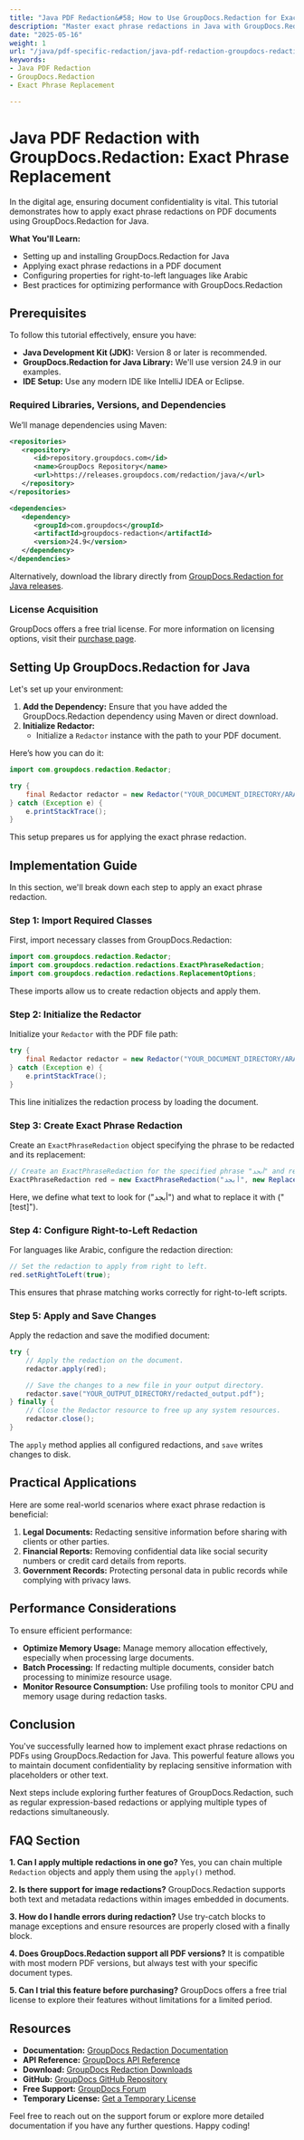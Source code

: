 ```yaml
---
title: "Java PDF Redaction&#58; How to Use GroupDocs.Redaction for Exact Phrase Replacement"
description: "Master exact phrase redactions in Java with GroupDocs.Redaction. This tutorial guides you through setup, implementation, and best practices."
date: "2025-05-16"
weight: 1
url: "/java/pdf-specific-redaction/java-pdf-redaction-groupdocs-redaction-exact-phrase/"
keywords:
- Java PDF Redaction
- GroupDocs.Redaction
- Exact Phrase Replacement

---
```


# Java PDF Redaction with GroupDocs.Redaction: Exact Phrase Replacement

In the digital age, ensuring document confidentiality is vital. This tutorial demonstrates how to apply exact phrase redactions on PDF documents using GroupDocs.Redaction for Java.

**What You'll Learn:**
- Setting up and installing GroupDocs.Redaction for Java
- Applying exact phrase redactions in a PDF document
- Configuring properties for right-to-left languages like Arabic
- Best practices for optimizing performance with GroupDocs.Redaction

## Prerequisites
To follow this tutorial effectively, ensure you have:

- **Java Development Kit (JDK):** Version 8 or later is recommended.
- **GroupDocs.Redaction for Java Library:** We'll use version 24.9 in our examples.
- **IDE Setup:** Use any modern IDE like IntelliJ IDEA or Eclipse.

### Required Libraries, Versions, and Dependencies
We’ll manage dependencies using Maven:

```xml
<repositories>
   <repository>
      <id>repository.groupdocs.com</id>
      <name>GroupDocs Repository</name>
      <url>https://releases.groupdocs.com/redaction/java/</url>
   </repository>
</repositories>

<dependencies>
   <dependency>
      <groupId>com.groupdocs</groupId>
      <artifactId>groupdocs-redaction</artifactId>
      <version>24.9</version>
   </dependency>
</dependencies>
```

Alternatively, download the library directly from [GroupDocs.Redaction for Java releases](https://releases.groupdocs.com/redaction/java/).

### License Acquisition
GroupDocs offers a free trial license. For more information on licensing options, visit their [purchase page](https://purchase.groupdocs.com/temporary-license/).

## Setting Up GroupDocs.Redaction for Java

Let's set up your environment:
1. **Add the Dependency:** Ensure that you have added the GroupDocs.Redaction dependency using Maven or direct download.
2. **Initialize Redactor:**
   - Initialize a `Redactor` instance with the path to your PDF document.

Here’s how you can do it:

```java
import com.groupdocs.redaction.Redactor;

try {
    final Redactor redactor = new Redactor("YOUR_DOCUMENT_DIRECTORY/ARABIC_PDF");
} catch (Exception e) {
    e.printStackTrace();
}
```

This setup prepares us for applying the exact phrase redaction.

## Implementation Guide
In this section, we'll break down each step to apply an exact phrase redaction.

### Step 1: Import Required Classes

First, import necessary classes from GroupDocs.Redaction:

```java
import com.groupdocs.redaction.Redactor;
import com.groupdocs.redaction.redactions.ExactPhraseRedaction;
import com.groupdocs.redaction.redactions.ReplacementOptions;
```

These imports allow us to create redaction objects and apply them.

### Step 2: Initialize the Redactor

Initialize your `Redactor` with the PDF file path:

```java
try {
    final Redactor redactor = new Redactor("YOUR_DOCUMENT_DIRECTORY/ARABIC_PDF");
} catch (Exception e) {
    e.printStackTrace();
}
```

This line initializes the redaction process by loading the document.

### Step 3: Create Exact Phrase Redaction

Create an `ExactPhraseRedaction` object specifying the phrase to be redacted and its replacement:

```java
// Create an ExactPhraseRedaction for the specified phrase "أﺑﺠﺪ" and replace it with "[test]".
ExactPhraseRedaction red = new ExactPhraseRedaction("أﺑﺠﺪ", new ReplacementOptions("[test]"));
```

Here, we define what text to look for ("أﺑﺠﺪ") and what to replace it with ("[test]").

### Step 4: Configure Right-to-Left Redaction

For languages like Arabic, configure the redaction direction:

```java
// Set the redaction to apply from right to left.
red.setRightToLeft(true);
```

This ensures that phrase matching works correctly for right-to-left scripts.

### Step 5: Apply and Save Changes

Apply the redaction and save the modified document:

```java
try {
    // Apply the redaction on the document.
    redactor.apply(red);

    // Save the changes to a new file in your output directory.
    redactor.save("YOUR_OUTPUT_DIRECTORY/redacted_output.pdf");
} finally {
    // Close the Redactor resource to free up any system resources.
    redactor.close();
}
```

The `apply` method applies all configured redactions, and `save` writes changes to disk.

## Practical Applications
Here are some real-world scenarios where exact phrase redaction is beneficial:
1. **Legal Documents:** Redacting sensitive information before sharing with clients or other parties.
2. **Financial Reports:** Removing confidential data like social security numbers or credit card details from reports.
3. **Government Records:** Protecting personal data in public records while complying with privacy laws.

## Performance Considerations
To ensure efficient performance:
- **Optimize Memory Usage:** Manage memory allocation effectively, especially when processing large documents.
- **Batch Processing:** If redacting multiple documents, consider batch processing to minimize resource usage.
- **Monitor Resource Consumption:** Use profiling tools to monitor CPU and memory usage during redaction tasks.

## Conclusion
You've successfully learned how to implement exact phrase redactions on PDFs using GroupDocs.Redaction for Java. This powerful feature allows you to maintain document confidentiality by replacing sensitive information with placeholders or other text.

Next steps include exploring further features of GroupDocs.Redaction, such as regular expression-based redactions or applying multiple types of redactions simultaneously.

## FAQ Section
**1. Can I apply multiple redactions in one go?**
Yes, you can chain multiple `Redaction` objects and apply them using the `apply()` method.

**2. Is there support for image redactions?**
GroupDocs.Redaction supports both text and metadata redactions within images embedded in documents.

**3. How do I handle errors during redaction?**
Use try-catch blocks to manage exceptions and ensure resources are properly closed with a finally block.

**4. Does GroupDocs.Redaction support all PDF versions?**
It is compatible with most modern PDF versions, but always test with your specific document types.

**5. Can I trial this feature before purchasing?**
GroupDocs offers a free trial license to explore their features without limitations for a limited period.

## Resources
- **Documentation:** [GroupDocs Redaction Documentation](https://docs.groupdocs.com/redaction/java/)
- **API Reference:** [GroupDocs API Reference](https://reference.groupdocs.com/redaction/java)
- **Download:** [GroupDocs Redaction Downloads](https://releases.groupdocs.com/redaction/java/)
- **GitHub:** [GroupDocs GitHub Repository](https://github.com/groupdocs-redaction/GroupDocs.Redaction-for-Java)
- **Free Support:** [GroupDocs Forum](https://forum.groupdocs.com/c/redaction/33)
- **Temporary License:** [Get a Temporary License](https://purchase.groupdocs.com/temporary-license/)

Feel free to reach out on the support forum or explore more detailed documentation if you have any further questions. Happy coding!

